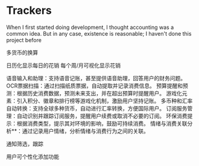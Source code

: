 # Trackers


When I first started doing development, I thought accounting was a common idea. But in any case, existence is reasonable; I haven't done this project before



多货币的换算

日历化显示每日的花销
每个周/月可视化显示花销


语音输入和助理：支持语音记账，甚至提供语音助理，回答用户的财务问题。
OCR票据扫描：通过扫描纸质票据，自动提取并记录消费信息。
预算提醒和预测：根据历史消费数据，预测未来支出，并在超出预算时提醒用户。
游戏化元素：引入积分、徽章和排行榜等游戏化机制，激励用户坚持记账。
多币种和汇率自动转换：支持全球多种货币，自动进行汇率转换，方便国际用户。
订阅服务管理：自动识别并跟踪订阅服务，提醒用户续费或取消不必要的订阅。
环保消费提示：根据消费类型，提示其对环境的影响，鼓励可持续消费。
情绪与消费关联分析**：通过记录用户情绪，分析情绪与消费行为之间的关联。

通知筛选，跟踪

用户可个性化添加功能
